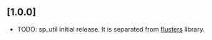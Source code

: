 ## [1.0.0]

* TODO: sp_util initial release. It is separated from [flusters](https://github.com/Sky24n/flustars) library.
